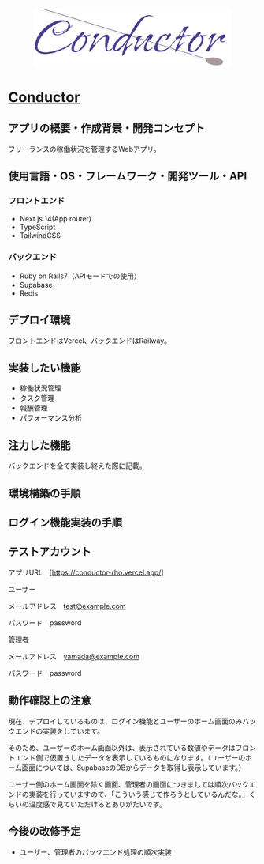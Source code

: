 <p align="center"><a href="" target="_blank"><img src="frontend/public/conductor-logo.png" width="400" alt="Conductor logo"></a></p>

# [Conductor](https://conductor-rho.vercel.app/)


## アプリの概要・作成背景・開発コンセプト

フリーランスの稼働状況を管理するWebアプリ。

## 使用言語・OS・フレームワーク・開発ツール・API

### フロントエンド
- Next.js 14(App router)
- TypeScript
- TailwindCSS

### バックエンド
- Ruby on Rails7（APIモードでの使用）
- Supabase
- Redis

## デプロイ環境
フロントエンドはVercel、バックエンドはRailway。

## 実装したい機能

- 稼働状況管理
- タスク管理
- 報酬管理
- パフォーマンス分析

## 注力した機能

バックエンドを全て実装し終えた際に記載。

## 環境構築の手順

## ログイン機能実装の手順


## テストアカウント

アプリURL　[https://conductor-rho.vercel.app/]

ユーザー

メールアドレス　test@example.com

パスワード　password

管理者

メールアドレス　yamada@example.com

パスワード　password


## 動作確認上の注意

現在、デプロイしているものは、ログイン機能とユーザーのホーム画面のみバックエンドの実装をしています。

そのため、ユーザーのホーム画面以外は、表示されている数値やデータはフロントエンド側で仮置きしたデータを表示しているものになります。（ユーザーのホーム画面については、SupabaseのDBからデータを取得し表示しています。）

ユーザー側のホーム画面を除く画面、管理者の画面につきましては順次バックエンドの実装を行っていますので、「こういう感じで作ろうとしているんだな。」くらいの温度感で見ていただけるとありがたいです。




## 今後の改修予定

- ユーザー、管理者のバックエンド処理の順次実装
